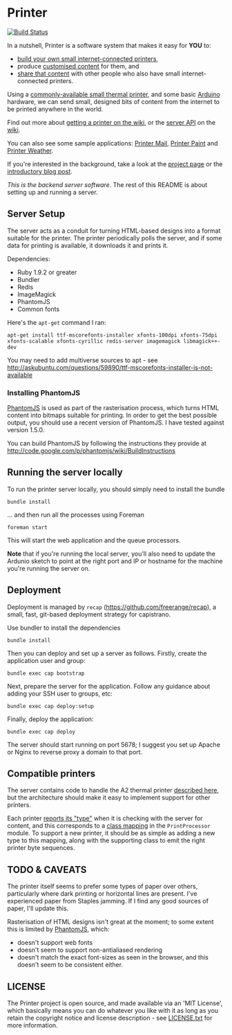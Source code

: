 Printer
===========

[![Build Status](https://secure.travis-ci.org/freerange/printer.png?branch=master)](http://travis-ci.org/freerange/printer)

In a nutshell, Printer is a software system that makes it easy for **YOU** to:

* [build your own small internet-connected printers][getting-a-printer],
* produce [customised content][] for them, and
* [share that content][] with other people who also have small internet-connected printers.

Using a [commonly-available small thermal printer][getting-a-printer], and some basic [Arduino][] hardware, we can send small, designed bits of content from the internet to be printed anywhere in the world.

Find out more about [getting a printer on the wiki][getting-a-printer], or the [server API][api] on the [wiki][].

You can also see some sample applications: [Printer Mail](https://github.com/freerange/printer-mail), [Printer Paint](https://github.com/freerange/printer-paint) and [Printer Weather](https://github.com/freerange/printer-weather).

If you're interested in the background, take a look at the [project page](http://gofreerange.com/printer) or the [introductory blog post](http://gofreerange.com/hello-printer).

*This is the backend server software*. The rest of this README is about setting up and running a server.


Server Setup
-------------

The server acts as a conduit for turning HTML-based designs into a format suitable for the printer. The printer periodically polls the server, and if some data for printing is available, it downloads it and prints it.

Dependencies:

* Ruby 1.9.2 or greater
* Bundler
* Redis
* ImageMagick
* PhantomJS
* Common fonts

Here's the `apt-get` command I ran:

    apt-get install ttf-mscorefonts-installer xfonts-100dpi xfonts-75dpi xfonts-scalable xfonts-cyrillic redis-server imagemagick libmagick++-dev

You may need to add multiverse sources to apt - see http://askubuntu.com/questions/59890/ttf-mscorefonts-installer-is-not-available


### Installing PhantomJS

[PhantomJS][] is used as part of the rasterisation process, which turns HTML content into bitmaps suitable for printing. In order to get the best possible output, you should use a recent version of PhantomJS. I have tested against version 1.5.0.

You can build PhantomJS by following the instructions they provide at  http://code.google.com/p/phantomjs/wiki/BuildInstructions


## Running the server locally

To run the printer server locally, you should simply need to install the bundle

    bundle install

... and then run all the processes using Foreman

    foreman start

This will start the web application and the queue processors.

**Note** that if you're running the local server, you'll also need to update the Ardunio sketch to point at the right port and IP or hostname for the machine you're running the server on.


## Deployment

Deployment is managed by `recap` (https://github.com/freerange/recap), a small, fast, git-based deployment strategy for capistrano.

Use bundler to install the dependencies

    bundle install

Then you can deploy and set up a server as follows. Firstly, create the application user and group:

    bundle exec cap bootstrap

Next, prepare the server for the application. Follow any guidance about adding your SSH user to groups, etc:

    bundle exec cap deploy:setup

Finally, deploy the application:

    bundle exec cap deploy

The server should start running on port 5678; I suggest you set up Apache or Nginx to reverse proxy a domain to that port.


## Compatible printers

The server contains code to handle the A2 thermal printer [described here][getting-a-printer], but the architecture should make it easy to implement support for other printers.

Each printer [reports its "type"][reporting-type] when it is checking with the server for content, and this corresponds to a [class mapping][type-mapping] in the `PrintProcessor` module. To support a new printer, it should be as simple as adding a new type to this mapping, along with the supporting class to emit the right printer byte sequences.


TODO & CAVEATS
----

The printer itself seems to prefer some types of paper over others, particularly where dark printing or horizontal lines are present. I've experienced paper from Staples jamming. If I find any good sources of paper, I'll update this.

Rasterisation of HTML designs isn't great at the moment; to some extent this is limited by [PhantomJS], which:

* doesn't support web fonts
* doesn't seem to support non-antialiased rendering
* doesn't match the exact font-sizes as seen in the browser, and this doesn't seem to be consistent either.


LICENSE
-------

The Printer project is open source, and made available via an 'MIT License', which basically means you can do whatever you like with it as long as you retain the copyright notice and license description - see [LICENSE.txt] for more information.


[timmy]: http://gofreerange.com/timmy
[Arduino]: http://ardunio.cc
[PhantomJS]: http://phantomjs.org
[wiki]: https://github.com/freerange/printer/wiki
[getting-a-printer]: https://github.com/freerange/printer/wiki/Making-your-own-printer
[customised content]: https://github.com/freerange/printer/wiki/Building-content-services
[share that content]: https://github.com/freerange/printer/wiki/Architecture
[api]: https://github.com/freerange/printer/wiki/API
[LICENSE.txt]: https://raw.github.com/freerange/printer/master/LICENSE.txt
[reporting-type]: https://github.com/freerange/printer/blob/master/printer.ino#L13
[type-mapping]: https://github.com/freerange/printer/blob/master/lib/print_processor.rb
